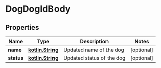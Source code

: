 # DogDogIdBody

## Properties
Name | Type | Description | Notes
------------ | ------------- | ------------- | -------------
**name** | [**kotlin.String**](.md) | Updated name of the dog |  [optional]
**status** | [**kotlin.String**](.md) | Updated status of the dog |  [optional]
